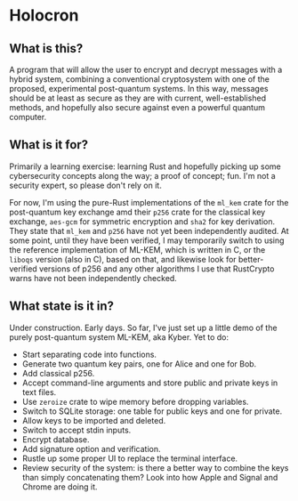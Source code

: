 # Holocron

## What is this?

A program that will allow the user to encrypt and decrypt messages with a hybrid system, combining a conventional cryptosystem with one of the proposed, experimental post-quantum systems. In this way, messages should be at least as secure as they are with current, well-established methods, and hopefully also secure against even a powerful quantum computer.

## What is it for?

Primarily a learning exercise: learning Rust and hopefully picking up some cybersecurity concepts along the way; a proof of concept; fun. I'm not a security expert, so please don't rely on it.

For now, I'm using the pure-Rust implementations of the `ml_kem` crate for the post-quantum key exchange amd their `p256` crate for the classical key exchange, `aes-gcm` for symmetric encryption and `sha2` for key derivation. They state that `ml_kem` and `p256` have not yet been independently audited. At some point, until they have been verified, I may temporarily switch to using the reference implementation of ML-KEM, which is written in C, or the `liboqs` version (also in C), based on that, and likewise look for better-verified versions of p256 and any other algorithms I use that RustCrypto warns have not been independently checked.

## What state is it in?

Under construction. Early days. So far, I've just set up a little demo of the purely post-quantum system ML-KEM, aka Kyber. Yet to do:

- Start separating code into functions.
- Generate two quantum key pairs, one for Alice and one for Bob.
- Add classical p256.
- Accept command-line arguments and store public and private keys in text files.
- Use `zeroize` crate to wipe memory before dropping variables.
- Switch to SQLite storage: one table for public keys and one for private.
- Allow keys to be imported and deleted.
- Switch to accept stdin inputs.
- Encrypt database.
- Add signature option and verification.
- Rustle up some proper UI to replace the terminal interface.
- Review security of the system: is there a better way to combine the keys than simply concatenating them? Look into how Apple and Signal and Chrome are doing it.

